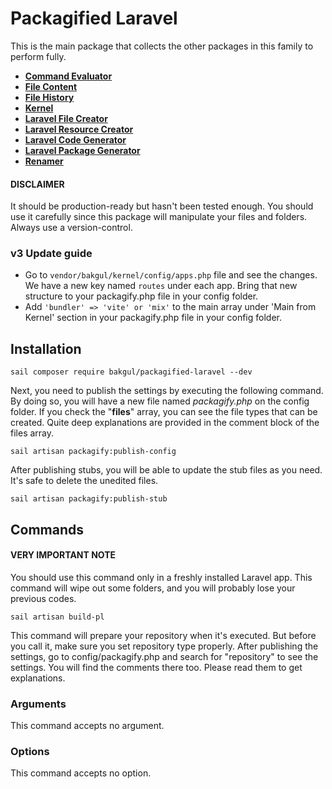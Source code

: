 # Packagified Laravel

This is the main package that collects the other packages in this family to perform fully.
-   [**Command Evaluator**](https://github.com/bulentAkgul/command-evaluator)
-   [**File Content**](https://github.com/bulentAkgul/file-content)
-   [**File History**](https://github.com/bulentAkgul/file-history)
-   [**Kernel**](https://github.com/bulentAkgul/kernel)
-   [**Laravel File Creator**](https://github.com/bulentAkgul/laravel-file-creator)
-   [**Laravel Resource Creator**](https://github.com/bulentAkgul/laravel-resource-creator)
-   [**Laravel Code Generator**](https://github.com/bulentAkgul/laravel-code-generator)
-   [**Laravel Package Generator**](https://github.com/bulentAkgul/laravel-package-generator)
-   [**Renamer**](https://github.com/bulentAkgul/renamer)

#### DISCLAIMER
It should be production-ready but hasn't been tested enough. You should use it carefully since this package will manipulate your files and folders. Always use a version-control.

### v3 Update guide
- Go to `vendor/bakgul/kernel/config/apps.php` file and see the changes. We have a new key named `routes` under each app. Bring that new structure to your packagify.php file in your config folder.
- Add `'bundler' => 'vite' or 'mix'` to the main array under 'Main from Kernel' section in your packagify.php file in your config folder.

## Installation
```
sail composer require bakgul/packagified-laravel --dev
```
Next, you need to publish the settings by executing the following command. By doing so, you will have a new file named *packagify.php* on the config folder. If you check the "**files**" array, you can see the file types that can be created. Quite deep explanations are provided in the comment block of the files array.

```
sail artisan packagify:publish-config
```

After publishing stubs, you will be able to update the stub files as you need. It's safe to delete the unedited files.
```
sail artisan packagify:publish-stub
```

## Commands

#### VERY IMPORTANT NOTE
You should use this command only in a freshly installed Laravel app. This command will wipe out some folders, and you will probably lose your previous codes.

```
sail artisan build-pl
```

This command will prepare your repository when it's executed. But before you call it, make sure you set repository type properly. After publishing the settings, go to config/packagify.php and search for "repository" to see the settings. You will find the comments there too. Please read them to get explanations.

### Arguments
This command accepts no argument.

### Options
This command accepts no option.
